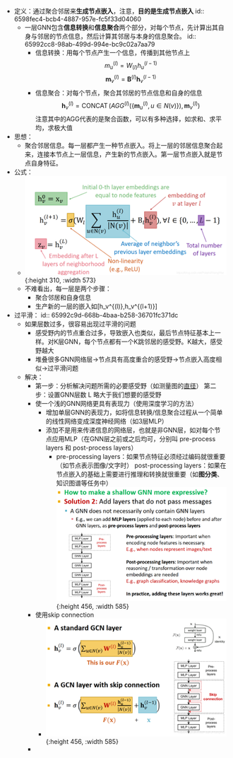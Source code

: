 - 定义：通过聚合邻居来**生成节点嵌入**，注意，**目的是生成节点嵌入**
  id:: 6598fec4-bcb4-4887-957e-fc5f33d04060
	- 一层GNN包含**信息转换**和**信息聚合**两个部分，对每个节点，先计算出其自身与邻居的节点信息，然后计算其邻居与本身的信息聚合。
	  id:: 65992cc8-98ab-499d-994e-bc9c02a7aa79
		- 信息转换：用每个节点产生一个信息，传播到其他节点上
		  $$m_u^{(l)}​=W_{(l)}h_u^{(l−1)}​$$
		  $$\mathbf{m}_v^{(l)} = \mathbf{B}^{(l)} \mathbf{h}_v^{(l-1)}$$
		- 信息聚合：对每个节点，聚合其邻居的节点信息和自身的信息
		  $$\mathbf{h}_v^{(l)} = \operatorname{CONCAT}(AGG^{(l)}(\{\mathbf{m}_u^{(l)}, u \in N(v)\}), \mathbf{m}_v^{(l)})$$注意其中的AGG代表的是聚合函数，可以有多种选择，如求和、求平均，求极大值
- 思想：
	- 聚合邻居信息。每一层都产生一种节点嵌入。将上一层的邻居信息聚合起来，连接本节点上一层信息，产生新的节点嵌入。第一层节点嵌入就是节点自身特征。
- 公式：
	- ![image.png](../assets/image_1704525729093_0.png){:height 310, :width 573}
	- 不难看出，每一层是两个步骤：
		- 聚合邻居和自身信息
		- 生产新的一层的嵌入如\[h_v^{(l)},h_v^{(l+1)}\]
- 过平滑：
  id:: 65992c9d-668b-4baa-b258-36701fc371dc
	- 如果层数过多，很容易出现过平滑的问题
		- 感受野内的节点重合过多，导致嵌入也类似，最后节点特征基本上一样。对K层GNN，每个节点都有一个K跳邻居的感受野。K越大，感受野越大
		- 堆叠很多GNN网络层→节点具有高度重合的感受野→节点嵌入高度相似→过平滑问题
	- 解决：
		- 第一步：分析解决问题所需的必要感受野（如测量图的[直径](https://blog.csdn.net/PolarisRisingWar/article/details/117989170#fn7)）
		  第二步：设置GNN层数 L 略大于我们想要的感受野
		- 使一个浅的GNN网络更具有表现力（使用深度学习的方法）
			- 增加单层GNN的表现力，如将信息转换/信息聚合过程从一个简单的线性网络变成深度神经网络（如3层MLP）
			- 添加不是用来传递信息的网络层，也就是非GNN层，如对每个节点应用MLP（在GNN层之前或之后均可，分别叫 pre-process layers 和 post-process layers）
				- pre-processing layers：如果节点特征必须经过编码就很重要（如节点表示图像/文字时）
				  post-processing layers：如果在节点嵌入的基础上需要进行推理和转换就很重要（如**图分类**、知识图谱等任务中）
				  ![image.png](../assets/image_1704541310068_0.png){:height 456, :width 585}
		- 使用skip connection
			- ![image.png](../assets/image_1704541354525_0.png){:height 456, :width 585}
		-